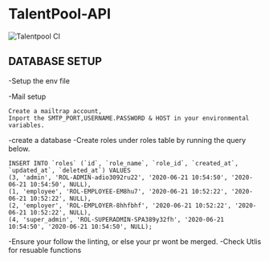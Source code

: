 # TalentPool-API

![Talentpool CI](https://github.com/hngi/TalentPool-API/workflows/Talentpool%20CI/badge.svg)

## DATABASE SETUP

-Setup the env file

-Mail setup

```
Create a mailtrap account,
Inport the SMTP_PORT,USERNAME.PASSWORD & HOST in your environmental variables.
```

-create a database
-Create roles under roles table by running the query below.

```
INSERT INTO `roles` (`id`, `role_name`, `role_id`, `created_at`, `updated_at`, `deleted_at`) VALUES
(3, 'admin', 'ROL-ADMIN-adio3092ru22', '2020-06-21 10:54:50', '2020-06-21 10:54:50', NULL),
(1, 'employee', 'ROL-EMPLOYEE-EM8hu7', '2020-06-21 10:52:22', '2020-06-21 10:52:22', NULL),
(2, 'employer', 'ROL-EMPLOYER-8hhfbhf', '2020-06-21 10:52:22', '2020-06-21 10:52:22', NULL),
(4, 'super_admin', 'ROL-SUPERADMIN-SPA389y32fh', '2020-06-21 10:54:50', '2020-06-21 10:54:50', NULL);
```

-Ensure your follow the linting, or else your pr wont be merged.
-Check Utlis for resuable functions
